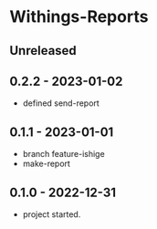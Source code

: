 # Withings-Reports

## Unreleased

## 0.2.2 - 2023-01-02
- defined send-report

## 0.1.1 - 2023-01-01
- branch feature-ishige
- make-report

## 0.1.0 - 2022-12-31
- project started.
